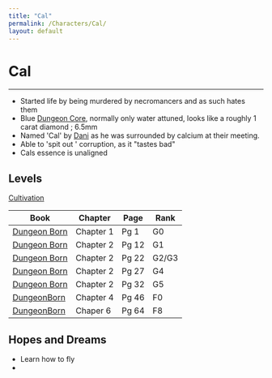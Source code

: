 ```yaml
---
title: "Cal"
permalink: /Characters/Cal/
layout: default
---
```

# Cal
---

- Started life by being murdered by necromancers and as such hates them
- Blue [Dungeon Core](../../_Lexicon/DungeonCore.md), normally only water attuned, looks like a roughly 1 carat diamond ; 6.5mm 
- Named 'Cal' by [Dani](Dani.md) as he was surrounded by calcium at their meeting.
- Able to 'spit out ' corruption, as it "tastes bad"
- Cals essence is unaligned 


## Levels
[Cultivation](../../_Lexicon/Cultivation.md)

| Book                                                      | Chapter   | Page  | Rank  |
| --------------------------------------------------------- | --------- | ----- | ----- |
| [Dungeon Born](../../_Books/DivineDungeon/DungeonBorn.md) | Chapter 1 | Pg 1  | G0    |
| [Dungeon Born](../../_Books/DivineDungeon/DungeonBorn.md) | Chapter 2 | Pg 12 | G1    |
| [Dungeon Born](../../_Books/DivineDungeon/DungeonBorn.md) | Chapter 2 | Pg 22 | G2/G3 |
| [Dungeon Born](../../_Books/DivineDungeon/DungeonBorn.md) | Chapter 2 | Pg 27 | G4    |
| [Dungeon Born](../../_Books/DivineDungeon/DungeonBorn.md) | Chapter 2 | Pg 32 | G5    |
| [DungeonBorn](../../_Books/DivineDungeon/DungeonBorn.md)  | Chapter 4 | Pg 46 | F0    |
| [DungeonBorn](../../_Books/DivineDungeon/DungeonBorn.md)  | Chaper 6  | Pg 64 | F8      |


## Hopes and Dreams
- Learn how to fly
- 